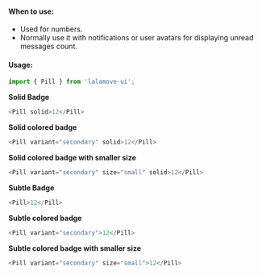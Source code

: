 #### When to use:
* Used for numbers.
* Normally use it with notifications or user avatars for displaying unread messages count.

#### Usage:

```js static
import { Pill } from 'lalamove-ui';
```

**Solid Badge**
```js
<Pill solid>12</Pill>
```

**Solid colored badge**
```js
<Pill variant="secondary" solid>12</Pill>
```

**Solid colored badge with smaller size**
```js
<Pill variant="secondary" size="small" solid>12</Pill>
```

**Subtle Badge**
```js
<Pill>12</Pill>
```

**Subtle colored badge**
```js
<Pill variant="secondary">12</Pill>
```

**Subtle colored badge with smaller size**
```js
<Pill variant="secondary" size="small">12</Pill>
```
